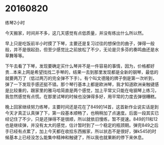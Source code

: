 # 20160820

练琴2小时

今天搬家，时间并不多，这几天感觉有点低质量，并没有练出什么所以然。

早上只是吃饭前半小时摸了下琴，主要还是复习过往的想保住的曲子，弹得一般般，并不是很起劲，但至少感觉比之前放松了不少，无论是贝多芬的奏鸣曲还是水草舞等等。

下午去看了下琴，发现要确定买什么琴并不是一件容易的事情，因为，价格都好贵...本来上网是希望找找二手琴的，结果一去到那里发现都是全新的钢琴，最低的就要两万了（低过两万的完全弹不下手）。有个叫文德隆的牌子倒是第一次听到，弹了一下发现手感还挺不错。那个琴行基本上都是欧洲琴，我才知道欧洲亲触键感是比较重的，跟家里的雅马哈简直是两个感觉，加上平常又只能在电钢琴上练习，我忽然感觉有点慌。在那里试琴的时候也没弹得多好，用平常的力度去弹很糟糕。

晚上回家继续努力练琴，主要时间还是花在了849的14首，这首新作业说实话是到今天才真正认真弹了下，第一段基本顺畅了，也稍稍加了点速度。后面一段其实已经记住了不少，只是还弹得不是很顺，所以就依旧慢练，暂不提速。849的11和12也是继续弹，并没有太大的感觉，估计暂时到了一个稳定的瓶颈期。弹完849之后手已经有点累了，加上今天都在收拾东西搬家，所以状态不是很好，弹k545的时候基本上已经没怎么能集中精神和触键了，所以我也就果断的停下来休息。
